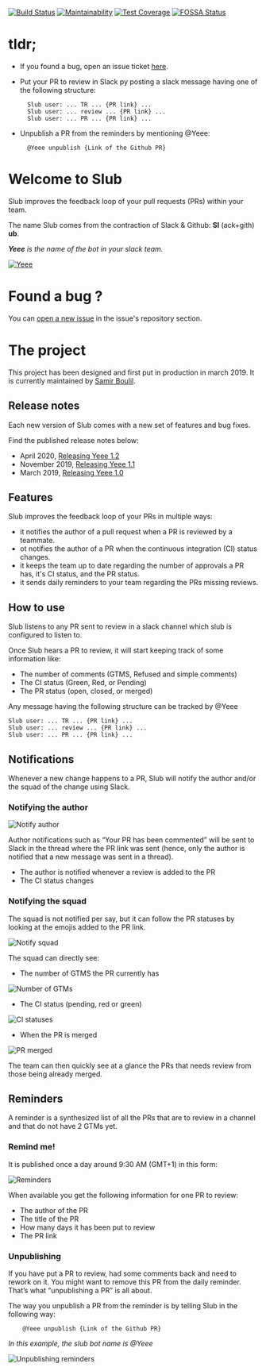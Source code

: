 [![Build Status](https://travis-ci.com/SamirBoulil/slub.svg?branch=master)](https://travis-ci.com/SamirBoulil/slub)
[![Maintainability](https://api.codeclimate.com/v1/badges/afb6042b14df680869f2/maintainability)](https://codeclimate.com/github/SamirBoulil/slub/maintainability)
[![Test Coverage](https://api.codeclimate.com/v1/badges/afb6042b14df680869f2/test_coverage)](https://codeclimate.com/github/SamirBoulil/slub/test_coverage)
[![FOSSA Status](https://app.fossa.com/api/projects/git%2Bgithub.com%2FSamirBoulil%2Fslub.svg?type=shield)](https://app.fossa.com/projects/git%2Bgithub.com%2FSamirBoulil%2Fslub?ref=badge_shield)

# tldr;
- If you found a bug, open an issue ticket [here](https://github.com/SamirBoulil/slub/issues/new).
- Put your PR to review in Slack py posting a slack message having one of the following structure:

        Slub user: ... TR ... {PR link} ...
        Slub user: ... review ... {PR link} ...
        Slub user: ... PR ... {PR link} ...

- Unpublish a PR from the reminders by mentioning @Yeee:

        @Yeee unpublish {Link of the Github PR}


# Welcome to Slub
Slub improves the feedback loop of your pull requests (PRs) within your team.

The name Slub comes from the contraction of Slack & Github: **Sl** (ack+gith) **ub**.

***Yeee** is the name of the bot in your slack team.*

[![Yeee](https://img.youtube.com/vi/2Jvvz8n_hZ0/0.jpg)](https://www.youtube.com/watch?v=2Jvvz8n_hZ0 "Yeeee")

# Found a bug ?
You can [open a new issue](https://github.com/SamirBoulil/slub/issues/new) in the issue's repository section.

# The project
This project has been designed and first put in production in march 2019. It is currently maintained by [Samir Boulil](https://github.com/samirboulil).

## Release notes
Each new version of Slub comes with a new set of features and bug fixes.

Find the published release notes below:
- April 2020, [Releasing Yeee 1.2](https://medium.com/@samir.boulil/releasing-yeee-1-2-36573723b92e)
- November 2019, [Releasing Yeee 1.1](https://medium.com/@samir.boulil/releasing-slub-1-0-63c58756f923)
- March 2019, [Releasing Yeee 1.0](https://medium.com/@samir.boulil/releasing-slub-1-0-63c58756f923)

## Features
Slub improves the feedback loop of your PRs in multiple ways:
- it notifies the author of a pull request when a PR is reviewed by a teammate.
- ot notifies the author of a PR when the continuous integration (CI) status changes.
- it keeps the team up to date regarding the number of approvals a PR has, it's CI status, and the PR status.
- it sends daily reminders to your team regarding the PRs missing reviews.

## How to use
Slub listens to any PR sent to review in a slack channel which slub is configured to listen to.

Once Slub hears a PR to review, it will start keeping track of some information like:
- The number of comments (GTMS, Refused and simple comments)
- The CI status (Green, Red, or Pending)
- The PR status (open, closed, or merged)

Any message having the following structure can be tracked by @Yeee

    Slub user: ... TR ... {PR link} ...
    Slub user: ... review ... {PR link} ...
    Slub user: ... PR ... {PR link} ...

## Notifications
Whenever a new change happens to a PR, Slub will notify the author and/or the squad of the change using Slack.

### Notifying the author
![Notify author](https://miro.medium.com/max/872/1*Sd9GpS2aXwo9KYYfkeAVAQ.png)

Author notifications such as “Your PR has been commented” will be sent to Slack in the thread where the PR link was sent (hence, only the author is notified that a new message was sent in a thread).
- The author is notified whenever a review is added to the PR
- The CI status changes

### Notifying the squad
The squad is not notified per say, but it can follow the PR statuses by looking at the emojis added to the PR link.

![Notify squad](https://miro.medium.com/max/1350/1*wYmeULsOHzn_oX9UZLp9Xg.png)

The squad can directly see:
- The number of GTMS the PR currently has

![Number of GTMs](https://miro.medium.com/max/146/1*UE2fYlXN13cgHM5jqng1wg.png)

- The CI status (pending, red or green)

![CI statuses](https://miro.medium.com/max/202/1*3-zBCweArdz6YZ6T0cHhOg.png)

- When the PR is merged

![PR merged](https://miro.medium.com/max/82/1*Wpc21XHITPgQMedSmfntgw.png)

The team can then quickly see at a glance the PRs that needs review from those being already merged.

## Reminders

A reminder is a synthesized list of all the PRs that are to review in a channel and that do not have 2 GTMs yet.

### Remind me!

It is published once a day around 9:30 AM (GMT+1) in this form:

![Reminders](https://miro.medium.com/max/1262/1*o7zWCsXAQpSiy4a5n6jWeg.png)

When available you get the following information for one PR to review:
- The author of the PR
- The title of the PR
- How many days it has been put to review
- The PR link

### Unpublishing

If you have put a PR to review, had some comments back and need to rework on it. You might want to remove this PR from the daily reminder. That’s what “unpublishing a PR” is all about.

The way you unpublish a PR from the reminder is by telling Slub in the following way:

        @Yeee unpublish {Link of the Github PR}

*In this example, the slub bot name is @Yeee*

![Unpublishing reminders](https://miro.medium.com/max/1760/1*lKYEB13fVb1lQzvL5pVtKg.png)
